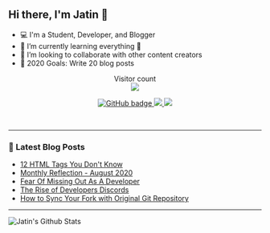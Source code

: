 ## Hi there, I'm Jatin 👋

- 💻 I'm a Student, Developer, and Blogger
- 🌱 I’m currently learning everything 🤣
- 👯 I’m looking to collaborate with other content creators
- 🥅 2020 Goals: Write 20 blog posts

<p align="center"> 
  Visitor count<br>
  <img src="https://profile-counter.glitch.me/jatin2003/count.svg" />
</p>

<p align="center">
  <a href="https://github.com/jatin2003?tab=followers">
    <img src="https://img.shields.io/github/followers/jatin2003?label=Followers&logo=GitHub&style=for-the-badge" alt="GitHub badge" />
  </a>
  <a href="http://twitter.com/iamjatinrao">
    <img src="https://img.shields.io/twitter/follow/iamjatinrao?label=Twitter&logo=twitter&style=for-the-badge" />
  </a>
  <a href="https://discord.gg/3Ks7sMA">
    <img src="https://img.shields.io/discord/712229088789790771?logo=discord&style=for-the-badge" />
  </a>
</p>

<!-- ### Connect with me: -->

<br />

---

### 📕 Latest Blog Posts
<!-- BLOG-POST-LIST:START -->
- [12 HTML Tags You Don't Know](https://jatinrao.dev/12-html-tags-you-dont-know)
- [Monthly Reflection - August 2020](https://jatinrao.dev/monthly-reflection-august-2020)
- [Fear Of Missing Out As A Developer](https://jatinrao.dev/fear-of-missing-out-as-developer)
- [The Rise of Developers Discords](https://jatinrao.dev/the-rise-of-developers-discords)
- [How to Sync Your Fork with Original Git Repository](https://jatinrao.dev/how-to-sync-your-fork-with-original-git-repository)
<!-- BLOG-POST-LIST:END -->

---

<img align="left" alt="Jatin's Github Stats" src="https://github-readme-stats.vercel.app/api?username=jatin2003&show_icons=true&hide_border=true" />
